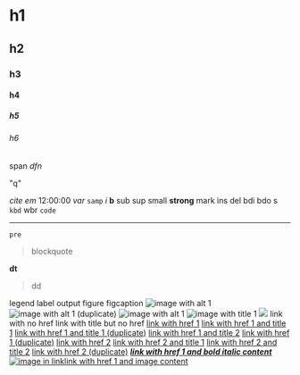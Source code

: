 # h1

## h2

### h3

#### h4

##### h5

###### h6

span
_dfn_

"q"

_cite_
_em_
12:00:00
_var_
`samp`
_i_
**b**
sub
sup
small
**strong**
mark
ins
del
bdi
bdo
s
`kbd`
wbr
`code`
  

---

```
pre
```

> blockquote

**dt**

> dd

legend
label
output
figure
figcaption
![image with alt 1][image1]
![image with alt 1 (duplicate)][image1]
![image with alt 1][image2]
![][image3]
![][image4]
link with no href
link with title but no href
[link with href 1][link1]
[link with href 1 and title 1][link2]
[link with href 1 and title 1 (duplicate)][link2]
[link with href 1 and title 2][link3]
[link with href 1 (duplicate)][link1]
[link with href 2][link4]
[link with href 2 and title 1][link5]
[link with href 2 and title 2][link6]
[link with href 2 (duplicate)][link4]
[][link7]
[][link8]
[**_link with href 1 and bold italic content_**][link1]
[![image in link][image5]link with href 1 and image content][link1]


[image1]: image-with-alt-1.png
[image2]: image-with-alt-1-and-title-1.png "image with title 1"
[image3]: image-with-title-1.png "image with title 1"
[image4]: http://europa.mock/image.png
[image5]: image-in-link.png
[link1]: path/1
[link2]: path/1 "link with title 1"
[link3]: path/1 "link with title 2"
[link4]: path/2
[link5]: path/2 "link with title 1"
[link6]: path/2 "link with title 2"
[link7]: http://europa.mock
[link8]: http://europa.mock "link with title 1"